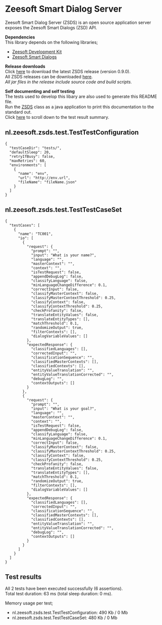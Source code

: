 Zeesoft Smart Dialog Server
===========================
Zeesoft Smart Dialog Server (ZSDS) is an open source application server exposes the Zeesoft Smart Dialogs (ZSD) API.  

**Dependencies**  
This library depends on the following libraries;  
 * [Zeesoft Development Kit](https://github.com/DyzLecticus/Zeesoft/tree/master/V3.0/ZDK/)  
 * [Zeesoft Smart Dialogs](https://github.com/DyzLecticus/Zeesoft/tree/master/V3.0/ZSD/)  

**Release downloads**  
Click [here](https://github.com/DyzLecticus/Zeesoft/raw/master/V3.0/ZSDS/releases/zsds-0.9.0.zip) to download the latest ZSDS release (version 0.9.0).  
All ZSDS releases can be downloaded [here](https://github.com/DyzLecticus/Zeesoft/raw/master/V3.0/ZSDS/releases/).  
*All jar files in the release include source code and build scripts.*  

**Self documenting and self testing**  
The tests used to develop this libary are also used to generate this README file.  
Run the [ZSDS](https://github.com/DyzLecticus/Zeesoft/blob/master/V3.0/ZSDS/src/nl/zeesoft/zsds/test/ZSDS.java) class as a java application to print this documentation to the standard out.  
Click [here](#test-results) to scroll down to the test result summary.  

nl.zeesoft.zsds.test.TestTestConfiguration
------------------------------------------
~~~~
{
  "testCaseDir": "tests/",
  "defaultSleep": 20,
  "retryIfBusy": false,
  "maxRetries": 60,
  "environments": [
    {
      "name": "env",
      "url": "http://env.url",
      "fileName": "fileName.json"
    }
  ]
}
~~~~

nl.zeesoft.zsds.test.TestTestCaseSet
------------------------------------
~~~~
{
  "testCases": [
    {
      "name": "TC001",
      "io": [
        {
          "request": {
            "prompt": "",
            "input": "What is your name?",
            "language": "",
            "masterContext": "",
            "context": "",
            "isTestRequest": false,
            "appendDebugLog": false,
            "classifyLanguage": false,
            "minLanguageChangeDifference": 0.1,
            "correctInput": false,
            "classifyMasterContext": false,
            "classifyMasterContextThreshold": 0.25,
            "classifyContext": false,
            "classifyContextThreshold": 0.25,
            "checkProfanity": false,
            "translateEntityValues": false,
            "translateEntityTypes": [],
            "matchThreshold": 0.1,
            "randomizeOutput": true,
            "filterContexts": [],
            "dialogVariableValues": []
          },
          "expectedResponse": {
            "classifiedLanguages": [],
            "correctedInput": "",
            "classificationSequence": "",
            "classifiedMasterContexts": [],
            "classifiedContexts": [],
            "entityValueTranslation": "",
            "entityValueTranslationCorrected": "",
            "debugLog": "",
            "contextOutputs": []
          }
        },
        {
          "request": {
            "prompt": "",
            "input": "What is your goal?",
            "language": "",
            "masterContext": "",
            "context": "",
            "isTestRequest": false,
            "appendDebugLog": false,
            "classifyLanguage": false,
            "minLanguageChangeDifference": 0.1,
            "correctInput": false,
            "classifyMasterContext": false,
            "classifyMasterContextThreshold": 0.25,
            "classifyContext": false,
            "classifyContextThreshold": 0.25,
            "checkProfanity": false,
            "translateEntityValues": false,
            "translateEntityTypes": [],
            "matchThreshold": 0.1,
            "randomizeOutput": true,
            "filterContexts": [],
            "dialogVariableValues": []
          },
          "expectedResponse": {
            "classifiedLanguages": [],
            "correctedInput": "",
            "classificationSequence": "",
            "classifiedMasterContexts": [],
            "classifiedContexts": [],
            "entityValueTranslation": "",
            "entityValueTranslationCorrected": "",
            "debugLog": "",
            "contextOutputs": []
          }
        }
      ]
    }
  ]
}
~~~~

Test results
------------
All 2 tests have been executed successfully (6 assertions).  
Total test duration: 63 ms (total sleep duration: 0 ms).  

Memory usage per test;  
 * nl.zeesoft.zsds.test.TestTestConfiguration: 490 Kb / 0 Mb
 * nl.zeesoft.zsds.test.TestTestCaseSet: 480 Kb / 0 Mb
